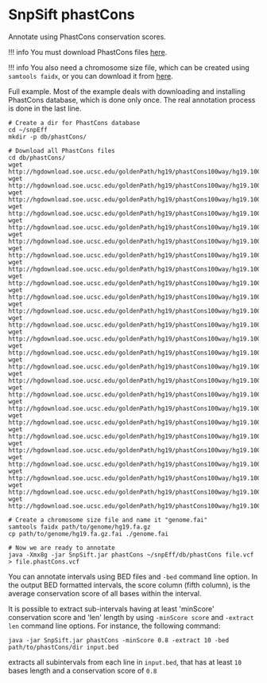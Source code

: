 # SnpSift phastCons

Annotate using PhastCons conservation scores.

!!! info
    You must download PhastCons files [here](http://hgdownload.soe.ucsc.edu/goldenPath/hg19/phastCons100way/).

!!! info
    You also need a chromosome size file, which can be created using `samtools faidx`, or you can download it from [here](adds/genome.fai).

Full example.
Most of the example deals with downloading and installing PhastCons database, which is done only once.
The real annotation process is done in the last line.
```
# Create a dir for PhastCons database
cd ~/snpEff
mkdir -p db/phastCons/

# Download all PhastCons files
cd db/phastCons/
wget http://hgdownload.soe.ucsc.edu/goldenPath/hg19/phastCons100way/hg19.100way.phastCons/chr1.phastCons100way.wigFix.gz                  
wget http://hgdownload.soe.ucsc.edu/goldenPath/hg19/phastCons100way/hg19.100way.phastCons/chr2.phastCons100way.wigFix.gz                  
wget http://hgdownload.soe.ucsc.edu/goldenPath/hg19/phastCons100way/hg19.100way.phastCons/chr3.phastCons100way.wigFix.gz                  
wget http://hgdownload.soe.ucsc.edu/goldenPath/hg19/phastCons100way/hg19.100way.phastCons/chr4.phastCons100way.wigFix.gz                  
wget http://hgdownload.soe.ucsc.edu/goldenPath/hg19/phastCons100way/hg19.100way.phastCons/chr5.phastCons100way.wigFix.gz                  
wget http://hgdownload.soe.ucsc.edu/goldenPath/hg19/phastCons100way/hg19.100way.phastCons/chr6.phastCons100way.wigFix.gz                  
wget http://hgdownload.soe.ucsc.edu/goldenPath/hg19/phastCons100way/hg19.100way.phastCons/chr7.phastCons100way.wigFix.gz                  
wget http://hgdownload.soe.ucsc.edu/goldenPath/hg19/phastCons100way/hg19.100way.phastCons/chr8.phastCons100way.wigFix.gz                  
wget http://hgdownload.soe.ucsc.edu/goldenPath/hg19/phastCons100way/hg19.100way.phastCons/chr9.phastCons100way.wigFix.gz                  
wget http://hgdownload.soe.ucsc.edu/goldenPath/hg19/phastCons100way/hg19.100way.phastCons/chr10.phastCons100way.wigFix.gz                 
wget http://hgdownload.soe.ucsc.edu/goldenPath/hg19/phastCons100way/hg19.100way.phastCons/chr11.phastCons100way.wigFix.gz                 
wget http://hgdownload.soe.ucsc.edu/goldenPath/hg19/phastCons100way/hg19.100way.phastCons/chr12.phastCons100way.wigFix.gz                 
wget http://hgdownload.soe.ucsc.edu/goldenPath/hg19/phastCons100way/hg19.100way.phastCons/chr13.phastCons100way.wigFix.gz                 
wget http://hgdownload.soe.ucsc.edu/goldenPath/hg19/phastCons100way/hg19.100way.phastCons/chr14.phastCons100way.wigFix.gz                 
wget http://hgdownload.soe.ucsc.edu/goldenPath/hg19/phastCons100way/hg19.100way.phastCons/chr15.phastCons100way.wigFix.gz                 
wget http://hgdownload.soe.ucsc.edu/goldenPath/hg19/phastCons100way/hg19.100way.phastCons/chr16.phastCons100way.wigFix.gz                 
wget http://hgdownload.soe.ucsc.edu/goldenPath/hg19/phastCons100way/hg19.100way.phastCons/chr17.phastCons100way.wigFix.gz                 
wget http://hgdownload.soe.ucsc.edu/goldenPath/hg19/phastCons100way/hg19.100way.phastCons/chr18.phastCons100way.wigFix.gz                 
wget http://hgdownload.soe.ucsc.edu/goldenPath/hg19/phastCons100way/hg19.100way.phastCons/chr19.phastCons100way.wigFix.gz                 
wget http://hgdownload.soe.ucsc.edu/goldenPath/hg19/phastCons100way/hg19.100way.phastCons/chr20.phastCons100way.wigFix.gz                 
wget http://hgdownload.soe.ucsc.edu/goldenPath/hg19/phastCons100way/hg19.100way.phastCons/chr21.phastCons100way.wigFix.gz                 
wget http://hgdownload.soe.ucsc.edu/goldenPath/hg19/phastCons100way/hg19.100way.phastCons/chr22.phastCons100way.wigFix.gz                 
wget http://hgdownload.soe.ucsc.edu/goldenPath/hg19/phastCons100way/hg19.100way.phastCons/chrM.phastCons100way.wigFix.gz                  
wget http://hgdownload.soe.ucsc.edu/goldenPath/hg19/phastCons100way/hg19.100way.phastCons/chrX.phastCons100way.wigFix.gz                  
wget http://hgdownload.soe.ucsc.edu/goldenPath/hg19/phastCons100way/hg19.100way.phastCons/chrY.phastCons100way.wigFix.gz

# Create a chromosome size file and name it "genome.fai"
samtools faidx path/to/genome/hg19.fa.gz
cp path/to/genome/hg19.fa.gz.fai ./genome.fai

# Now we are ready to annotate
java -Xmx8g -jar SnpSift.jar phastCons ~/snpEff/db/phastCons file.vcf > file.phastCons.vcf
```

You can annotate intervals using BED files and `-bed` command line option.
In the output BED formatted intervals, the score column (fifth column), is the average conservation score of all bases within the interval.

It is possible to extract sub-intervals having at least 'minScore' conservation score and 'len' length by using `-minScore score` and `-extract len` command line options.
For instance, the following command:

    java -jar SnpSift.jar phastCons -minScore 0.8 -extract 10 -bed path/to/phastCons/dir input.bed
extracts all subintervals from each line in `input.bed`, that has at least `10` bases length and a conservation score of `0.8`
